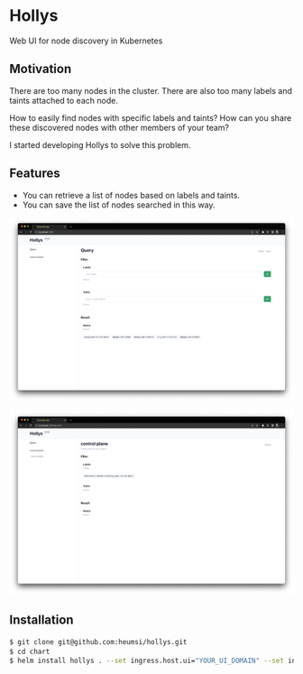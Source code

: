 # Hollys

Web UI for node discovery in Kubernetes

## Motivation

There are too many nodes in the cluster. There are also too many labels and taints attached to each node.

How to easily find nodes with specific labels and taints? How can you share these discovered nodes with other members of your team?

I started developing Hollys to solve this problem.

## Features

- You can retrieve a list of nodes based on labels and taints.
- You can save the list of nodes searched in this way.

![1.png](assets/1.png)

![2.png](assets/2.png)

## Installation

```bash
$ git clone git@github.com:heumsi/hollys.git
$ cd chart
$ helm install hollys . --set ingress.host.ui="YOUR_UI_DOMAIN" --set ingress.host.api="YOUR_API_DOMAIN"
```
